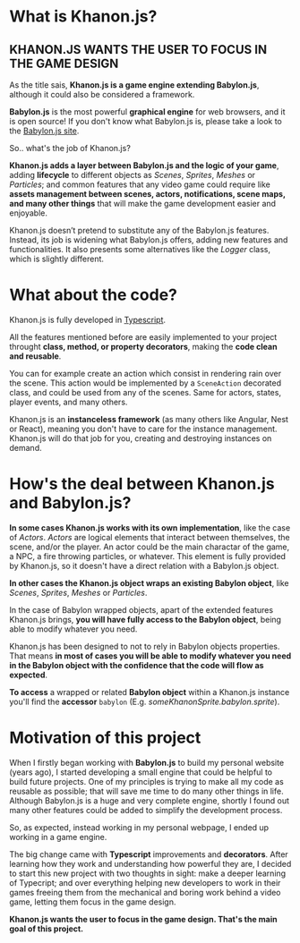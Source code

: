 # What is Khanon.js?

KHANON.JS WANTS THE USER TO FOCUS IN THE GAME DESIGN
----------------------------------------------------

As the title sais, **Khanon.js is a game engine extending Babylon.js**, although it could also be considered a framework.

**Babylon.js** is the most powerful **graphical engine** for web browsers, and it is open source! If you don't know what Babylon.js is, please take a look to the [Babylon.js site](https://babylonjs.com/).

So.. what's the job of Khanon.js?

**Khanon.js adds a layer between Babylon.js and the logic of your game**, adding **lifecycle** to different objects as *Scenes*, *Sprites*, *Meshes* or *Particles*; and common features that any video game could require like **assets management between scenes, actors, notifications, scene maps, and many other things** that will make the game development easier and enjoyable.

Khanon.js doesn’t pretend to substitute any of the Babylon.js features. Instead, its job is widening what Babylon.js offers, adding new features and functionalities. It also presents some alternatives like the *Logger* class, which is slightly different.

# What about the code?

Khanon.js is fully developed in [Typescript](https://www.typescriptlang.org/).

All the features mentioned before are easily implemented to your project throught **class, method, or property decorators**, making the **code clean and reusable**.

You can for example create an action which consist in rendering rain over the scene. This action would be implemented by a `SceneAction` decorated class, and could be used from any of the scenes. Same for actors, states, player events, and many others.

Khanon.js is an **instanceless framework** (as many others like Angular, Nest or React), meaning you don't have to care for the instance management. Khanon.js will do that job for you, creating and destroying instances on demand.

# How's the deal between Khanon.js and Babylon.js?

**In some cases Khanon.js works with its own implementation**, like the case of *Actors*. *Actors* are logical elements that interact between themselves, the scene, and/or the player. An actor could be the main charactar of the game, a NPC, a fire throwing particles, or whatever. This element is fully provided by Khanon.js, so it doesn't have a direct relation with a Babylon.js object.

**In other cases the Khanon.js object wraps an existing Babylon object**, like *Scenes*, *Sprites*, *Meshes* or *Particles*.

In the case of Babylon wrapped objects, apart of the extended features Khanon.js brings, **you will have fully access to the Babylon object**, being able to modify whatever you need.

Khanon.js has been designed to not to rely in Babylon objects properties. That means **in most of cases you will be able to modify whatever you need in the Babylon object with the confidence that the code will flow as expected**.

**To access** a wrapped or related **Babylon object** within a Khanon.js instance you'll find the **accessor** `babylon` (E.g. *someKhanonSprite.babylon.sprite*).

# Motivation of this project

When I firstly began working with **Babylon.js** to build my personal website (years ago), I started developing a small engine that could be helpful to build future projects. One of my principles is trying to make all my code as reusable as possible; that will save me time to do many other things in life. Although Babylon.js is a huge and very complete engine, shortly I found out many other features could be added to simplify the development process.

So, as expected, instead working in my personal webpage, I ended up working in a game engine.

The big change came with **Typescript** improvements and **decorators**. After learning how they work and understanding how powerful they are, I decided to start this new project with two thoughts in sight: make a deeper learning of Typecript; and over everything helping new developers to work in their games freeing them from the mechanical and boring work behind a video game, letting them focus in the game design.

**Khanon.js wants the user to focus in the game design. That's the main goal of this project.**